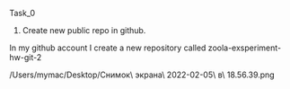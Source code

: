 Task_0

1. Create new public repo in github.

In my github account I create a new repository called zoola-exsperiment-hw-git-2

/Users/mymac/Desktop/Снимок\ экрана\ 2022-02-05\ в\ 18.56.39.png 
